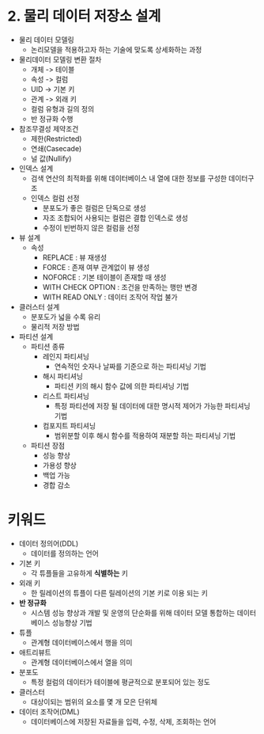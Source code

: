 # 2. 물리 데이터 저장소 설계

* 물리 데이터 모델링
  * 논리모델을 적용하고자 하는 기술에 맞도록 상세화하는 과정
* 물리데이터 모델링 변환 절차
  * 개체 -> 테이블
  * 속성 -> 컬럼
  * UID -> 기본 키
  * 관계 -> 외래 키
  * 컬럼 유형과 길의 정의
  * 반 정규화 수행
* 참조무결성 제약조건
  * 제한(Restricted)
  * 연쇄(Casecade)
  * 널 값(Nullify)
* 인덱스 설계
  * 검색 연산의 최적화를 위해 데이터베이스 내 열에 대한 정보를 구성한 데이터구조
  * 인덱스 컬럼 선정
    * 분포도가 좋은 컬럼은 단독으로 생성
    * 자조 조합되어 사용되는 컬럼은 결합 인덱스로 생성
    * 수정이 빈번하지 않은 컬럼을 선정
* 뷰 설계
  * 속성
    * REPLACE : 뷰 재생성
    * FORCE : 존재 여부 관계없이 뷰 생성
    * NOFORCE : 기본 테이블이 존재할 때 생성
    * WITH CHECK OPTION : 조건을 만족하는 행만 변경
    * WITH READ ONLY : 데이터 조작어 작업 불가
* 클러스터 설계
  * 분포도가 넓을 수록 유리
  * 물리적 저장 방법
* 파티션 설계
  * 파티션 종류
    * 레인지 파티셔닝
      * 연속적인 숫자나 날짜를 기준으로 하는 파티셔닝 기법
    * 해시 파티셔닝
      * 파티션 키의 해시 함수 값에 의한 파티셔닝 기법
    * 리스트 파티셔닝
      * 특정 파티션에 저장 될 데이터에 대한 명시적 제어가 가능한 파티셔닝 기법
    * 컴포지트 파티셔닝
      * 범위분할 이후 해시 함수를 적용하여 재분할 하는 파티셔닝 기법
  * 파티션 장점
    * 성능 향상
    * 가용성 향상
    * 백업 가능
    * 경합 감소

# 키워드
* 데이터 정의어(DDL)
  * 데이터를 정의하는 언어
* 기본 키
  * 각 튜플들을 고유하게 **식별하는** 키
* 외래 키
  * 한 릴레이션의 튜플이 다른 릴레이션의 기본 키로 이용 되는 키
* **반 정규화**
  * 시스템 성능 향상과 개발 및 운영의 단순화를 위해 데이터 모델 통합하는 데이터베이스 성능향상 기법
* 튜플
  * 관계형 데이터베이스에서 행을 의미
* 애트리뷰트
  * 관계형 데이터베이스에서 열을 의미
* 분포도
  * 특정 컬럼의 데이터가 테이블에 평균적으로 분포되어 있는 정도
* 클러스터
  * 대상이되는 범위의 요소를 몇 개 모은 단위체
* 데이터 조작어(DML)
  * 데이터베이스에 저장된 자료들을 입력, 수정, 삭제, 조회하는 언어